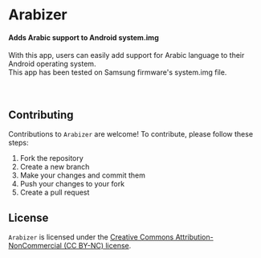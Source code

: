 # Arabizer
#### Adds Arabic support to Android system.img

With this app, users can easily add support for Arabic language to their Android operating system.<br/>
This app has been tested on Samsung firmware's system.img file.
<br/>
<br/>
<br/>
## Contributing

Contributions to `Arabizer` are welcome! To contribute, please follow these steps:

1. Fork the repository
2. Create a new branch
3. Make your changes and commit them
4. Push your changes to your fork
5. Create a pull request

## License

`Arabizer` is licensed under the [Creative Commons Attribution-NonCommercial (CC BY-NC) license](https://creativecommons.org/licenses/by-nc/4.0/).

